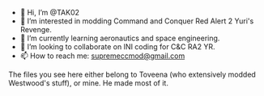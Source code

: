 - 👋 Hi, I’m @TAK02
- 👀 I’m interested in modding Command and Conquer Red Alert 2 Yuri's Revenge.
- 🌱 I’m currently learning aeronautics and space engineering.
- 💞️ I’m looking to collaborate on INI coding for C&C RA2 YR.
- 📫 How to reach me: supremeccmod@gmail.com

The files you see here either belong to Toveena (who extensively modded Westwood's stuff), or mine.
He made most of it.
